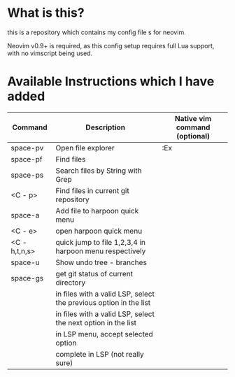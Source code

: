 # What is this?

this is a repository which contains my config file s for neovim.

Neovim v0.9+ is required, as this config setup requires full Lua support, with no vimscript being used. 

# Available Instructions which I have added

| Command | Description | Native vim command (optional) |
|---|---|---|
|space-pv| Open file explorer | :Ex |
|space-pf| Find files | |
|space-ps| Search files by String with Grep | |
|<C - p> | Find files in current git repository | |
|space-a| Add file to harpoon quick menu | |
|<C - e>| open harpoon quick menu ||
|<C - h,t,n,s>| quick jump to file 1,2,3,4 in harpoon menu respectively | |
|space-u| Show undo tree - branches | |
|space-gs| get git status of current directory | |
|<C-p>| in files with a valid LSP, select the previous option in the list ||
|<C-n>| in files with a valid LSP, select the next option in the list ||
|<C-y>| in LSP menu, accept selected option ||
|<C-space>| complete in LSP (not really sure) ||
